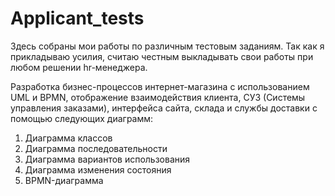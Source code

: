 # Applicant_tests

Здесь собраны мои работы по различным тестовым заданиям. Так как я прикладываю усилия, считаю честным выкладывать свои работы при любом решении hr-менеджера.

Разработка бизнес-процессов интернет-магазина с использованием UML и BPMN, отображение взаимодействия клиента, СУЗ (Системы управления заказами), интерфейса сайта, склада и службы доставки с помощью следующих диаграмм: 
1. Диаграмма классов
2. Диаграмма последовательности
3. Диаграмма вариантов использования
4. Диаграмма изменения состояния
5. BPMN-диаграмма
